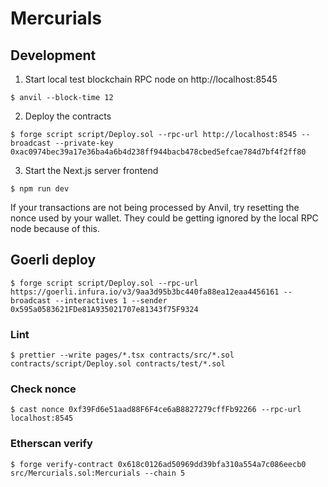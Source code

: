 # Mercurials

## Development
1. Start local test blockchain RPC node on http://localhost:8545 
  ```
  $ anvil --block-time 12
  ```
2. Deploy the contracts
  ```
  $ forge script script/Deploy.sol --rpc-url http://localhost:8545 --broadcast --private-key 0xac0974bec39a17e36ba4a6b4d238ff944bacb478cbed5efcae784d7bf4f2ff80
  ```
3. Start the Next.js server frontend
  ```
  $ npm run dev
  ```
If your transactions are not being processed by Anvil, try resetting the nonce used by your wallet.  They could be getting ignored by the local RPC node because of this.

## Goerli deploy

```
$ forge script script/Deploy.sol --rpc-url https://goerli.infura.io/v3/9aa3d95b3bc440fa88ea12eaa4456161 --broadcast --interactives 1 --sender 0x595a0583621FDe81A935021707e81343f75F9324
```

### Lint
```
$ prettier --write pages/*.tsx contracts/src/*.sol contracts/script/Deploy.sol contracts/test/*.sol
```

### Check nonce
```
$ cast nonce 0xf39Fd6e51aad88F6F4ce6aB8827279cffFb92266 --rpc-url localhost:8545
```

### Etherscan verify
```
$ forge verify-contract 0x618c0126ad50969dd39bfa310a554a7c086eecb0 src/Mercurials.sol:Mercurials --chain 5
```
